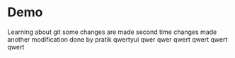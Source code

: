 # Demo
Learning about git
some changes are made
second time changes made
another modification done by pratik
qwertyui
qwer
qwer
qwert
qwert
qwert
qwert
